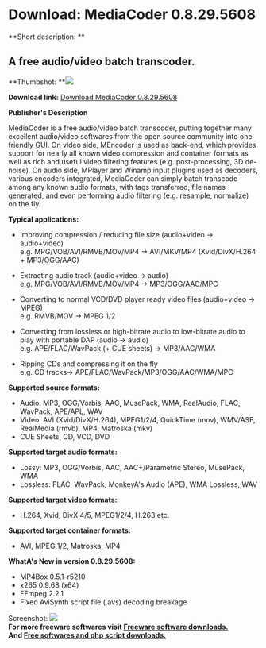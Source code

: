 # Download: MediaCoder 0.8.29.5608

**Short description: **

## A free audio/video batch transcoder.

  
**Thumbshot: **![](http://www.freewarefiles.com/screenshot/mediacoder_md.gif)   
  
**Download link:** [Download MediaCoder 0.8.29.5608](http://freesoftwares.boysofts.com/MediaCoder_program_18085.html)  
  

**Publisher's Description**  
  

MediaCoder is a free audio/video batch transcoder, putting together many
excellent audio/video softwares from the open source community into one
friendly GUI. On video side, MEncoder is used as back-end, which provides
support for nearly all known video compression and container formats as well
as rich and useful video filtering features (e.g. post-processing, 3D de-
noise). On audio side, MPlayer and Winamp input plugins used as decoders,
various encoders integrated, MediaCoder can simply batch transcode among any
known audio formats, with tags transferred, file names generated, and even
performing audio filtering (e.g. resample, normalize) on the fly.

**Typical applications:**

  * Improving compression / reducing file size (audio+video -> audio+video)  
e.g. MPG/VOB/AVI/RMVB/MOV/MP4 -> AVI/MKV/MP4 (Xvid/DivX/H.264 + MP3/OGG/AAC)

  * Extracting audio track (audio+video -> audio)  
e.g. MPG/VOB/AVI/RMVB/MOV/MP4 -> MP3/OGG/AAC/MPC

  * Converting to normal VCD/DVD player ready video files (audio+video -> MPEG)  
e.g. RMVB/MOV -> MPEG 1/2

  * Converting from lossless or high-bitrate audio to low-bitrate audio to play with portable DAP (audio -> audio)  
e.g. APE/FLAC/WavPack (+ CUE sheets) -> MP3/AAC/WMA

  * Ripping CDs and compressing it on the fly  
e.g. CD tracks-> APE/FLAC/WavPack/MP3/OGG/AAC/WMA/MPC

**Supported source formats:**

  * Audio: MP3, OGG/Vorbis, AAC, MusePack, WMA, RealAudio, FLAC, WavPack, APE/APL, WAV 
  * Video: AVI (Xvid/DivX/H.264), MPEG1/2/4, QuickTime (mov), WMV/ASF, RealMedia (rmvb), MP4, Matroska (mkv) 
  * CUE Sheets, CD, VCD, DVD 

**Supported target audio formats:**

  * Lossy: MP3, OGG/Vorbis, AAC, AAC+/Parametric Stereo, MusePack, WMA 
  * Lossless: FLAC, WavPack, MonkeyA's Audio (APE), WMA Lossless, WAV 

**Supported target video formats:**

  * H.264, Xvid, DivX 4/5, MPEG1/2/4, H.263 etc. 

**Supported target container formats:**

  * AVI, MPEG 1/2, Matroska, MP4 

**WhatA's New in version 0.8.29.5608:**

  * MP4Box 0.5.1-r5210 
  * x265 0.9.68 (x64) 
  * FFmpeg 2.2.1 
  * Fixed AviSynth script file (.avs) decoding breakage 

  
  
Screenshot: ![](http://www.freewarefiles.com/screenshot/mediacoder.gif)  
**For more freeware softwares visit [Freeware software downloads.](http://freesoftwares.boysofts.com/)**   
**And [Free softwares and php script downloads.](http://www.boysofts.com/)**

